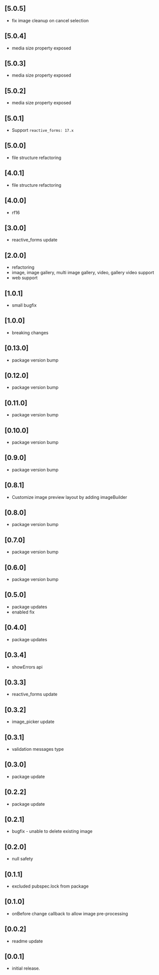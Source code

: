 ## [5.0.5]

* fix image cleanup on cancel selection

## [5.0.4]

* media size property exposed

## [5.0.3]

* media size property exposed

## [5.0.2]

* media size property exposed

## [5.0.1]

* Support `reactive_forms: 17.x`

## [5.0.0]

* file structure refactoring

## [4.0.1]

* file structure refactoring

## [4.0.0]

* rf16

## [3.0.0]

* reactive_forms update

## [2.0.0]

* refactoring
* image, image gallery, multi image gallery, video, gallery video support
* web support

## [1.0.1]

* small bugfix

## [1.0.0]

* breaking changes

## [0.13.0]

* package version bump

## [0.12.0]

* package version bump

## [0.11.0]

* package version bump

## [0.10.0]

* package version bump

## [0.9.0]

* package version bump

## [0.8.1]

* Customize image preview layout by adding imageBuilder

## [0.8.0]

* package version bump

## [0.7.0]

* package version bump

## [0.6.0]

* package version bump

## [0.5.0]

* package updates
* enabled fix

## [0.4.0]

* package updates

## [0.3.4]

* showErrors api

## [0.3.3]

* reactive_forms update

## [0.3.2]

* image_picker update

## [0.3.1]

* validation messages type

## [0.3.0]

* package update

## [0.2.2]

* package update

## [0.2.1]

* bugfix - unable to delete existing image

## [0.2.0]

* null safety

## [0.1.1]

* excluded pubspec.lock from package

## [0.1.0]

* onBefore change callback to allow image pre-processing

## [0.0.2]

* readme update

## [0.0.1]

* initial release.
